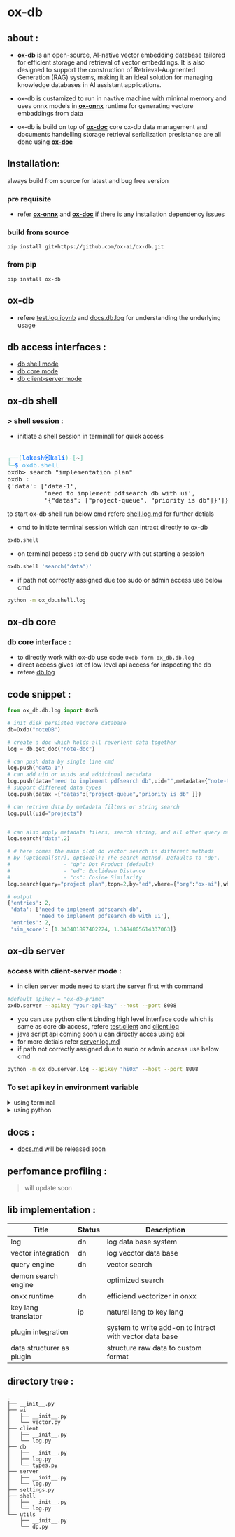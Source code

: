 # ox-db

## about :

- **ox-db** is an open-source, AI-native vector embedding database tailored for efficient storage and retrieval of vector embeddings. It is also designed to support the construction of Retrieval-Augmented Generation (RAG) systems, making it an ideal solution for managing knowledge databases in AI assistant applications.

- ox-db is custamized to run in navtive machine with minimal memory and uses onnx models in **[ox-onnx](https://github.com/ox-ai/ox-onnx.git)** runtime for generating vectore embaddings from data

- ox-db is build on top of **[ox-doc](https://github.com/ox-ai/ox-doc.git)** core ox-db data management and documents handelling storage retrieval serialization presistance are all done using **[ox-doc](https://github.com/ox-ai/ox-doc.git)**

## Installation:

always build from source for latest and bug free version

### pre requisite

- refer **[ox-onnx](https://github.com/ox-ai/ox-onnx.git)** and **[ox-doc](https://github.com/ox-ai/ox-doc.git)** if there is any installation dependency issues

### build from source

```
pip install git+https://github.com/ox-ai/ox-db.git
```

### from pip

```
pip install ox-db
```

## ox-db

- refere [test.log.ipynb](./test.log.ipynb) and [docs.db.log](./docs/db.log.md) for understanding the underlying usage

## db access interfaces :

- [db shell mode](#ox-db-shell)
- [db core mode](#ox-db-core)
- [db client-server mode](#ox-db-server)

## ox-db shell

### > shell session :

- initiate a shell session in terminall for quick access

<pre>                                                                                                           
<font color="#5EBDAB">┌──(</font><font color="#277FFF"><b>lokesh㉿kali</b></font><font color="#5EBDAB">)-[</font><b>~</b><font color="#5EBDAB">]</font>
<font color="#5EBDAB">└─</font><font color="#277FFF"><b>$</b></font> <font color="#49AEE6">oxdb.shell</font>                                     
oxdb&gt; search &quot;implementation plan&quot;
oxdb : 
{&apos;data&apos;: [&apos;data-1&apos;,
          &apos;need to implement pdfsearch db with ui&apos;,
          &apos;{&quot;datas&quot;: [&quot;project-queue&quot;, &quot;priority is db&quot;]}&apos;]}
</pre>

to start ox-db shell run below cmd refere [shell.log.md](./docs/shell.log.md) for further detials



- cmd to initiate terminal session which can intract directly to ox-db

```bash
oxdb.shell
```

- on terminal access : to send db query with out starting a session
<!-- - through terminal start the server then execute `oxdb.shell 'oxdb query'`
- refere [ox-db server](#ox-db-server) to start server -->

```bash
oxdb.shell 'search("data")'
```
- if path not correctly assigned due too sudo or admin access use below cmd

```bash
python -m ox_db.shell.log
```

## ox-db core

### db core interface :

- to directly work with ox-db use code `Oxdb form ox_db.db.log`
- direct access gives lot of low level api access for inspecting the db
- refere [db.log](./docs/db.log.md)

## code snippet :

```py
from ox_db.db.log import Oxdb

# init disk persisted vectore database
db=Oxdb("noteDB")

# create a doc which holds all reverlent data together
log = db.get_doc("note-doc")

# can push data by single line cmd
log.push("data-1")
# can add uid or uuids and additional metadata
log.push(data="need to implement pdfsearch db",uid="",metadata={"note-type" :"project-note","org":"ox-ai"})
# support different data types
log.push(datax ={"datas":["project-queue","priority is db" ]})

# can retrive data by metadata filters or string search
log.pull(uid="projects")


# can also apply metadata filers, search string, and all other query methods methods
log.search("data",2)

# # here comes the main plot do vector search in different methods
# by (Optional[str], optional): The search method. Defaults to "dp".
#                 - "dp": Dot Product (default)
#                 - "ed": Euclidean Distance
#                 - "cs": Cosine Similarity
log.search(query="project plan",topn=2,by="ed",where={"org":"ox-ai"},where_data={"search_string":"db"})
```

```py
# output
{'entries': 2,
 'data': ['need to implement pdfsearch db',
          'need to implement pdfsearch db with ui'],
 'entries': 2,
 'sim_score': [1.343401897402224, 1.3484805614337063]}

```

## ox-db server

### access with client-server mode :

- in clien server mode need to start the server first with command

```bash
#default apikey = "ox-db-prime"
oxdb.server --apikey "your-api-key" --host --port 8008
```

- you can use python client binding high level interface code which is same as core db access, refere [test.client](test.client.ipynb) and [client.log](./docs/client.log.md) 
- java script api coming soon u can directly acces using api
- for more detials refer [server.log.md](./docs/server.log.md)
- if path not correctly assigned due to sudo or admin access use below cmd

```bash
python -m ox_db.server.log --apikey "hi0x" --host --port 8008
```

### To set api key in environment variable

<details>
<summary> using terminal
 </summary>

```bash
# Set the environment variable
export OXDB_API_KEY="oxdb-apikey-001"
# Access the environment variable
echo $OXDB_API_KEY

```

</details>

<details>
<summary>using python </summary>

```py
import os
# Set the environment variable
os.environ["OXDB_API_KEY"] = "ox-db-101"
# Access the environment variable
api_key = os.getenv("OXDB_API_KEY")
```

</details>

## docs :

- [docs.md](./docs/docs.md) will be released soon

## perfomance profiling :

> will update soon

## lib implementation :

| Title                     | Status | Description                                             |
| ------------------------- | ------ | ------------------------------------------------------- |
| log                       | dn     | log data base system                                    |
| vector integration        | dn     | log vecctor data base                                   |
| query engine              | dn     | vector search                                           |
| demon search engine       |        | optimized search                                        |
| onxx runtime              | dn     | efficiend vectorizer in onxx                            |
| key lang translator       | ip     | natural lang to key lang                                |
| plugin integration        |        | system to write add-on to intract with vector data base |
| data structurer as plugin |        | structure raw data to custom format                     |

## directory tree :

```tree
.
├── __init__.py
├── ai
│   ├── __init__.py
│   └── vector.py
├── client
│   ├── __init__.py
│   └── log.py
├── db
│   ├── __init__.py
│   ├── log.py
│   └── types.py
├── server
│   ├── __init__.py
│   └── log.py
├── settings.py
├── shell
│   ├── __init__.py
│   └── log.py
└── utils
    ├── __init__.py
    └── dp.py
```

